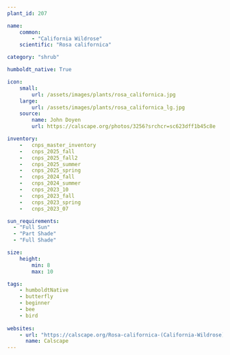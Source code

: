 ```yaml
---
plant_id: 207 

name: 
    common:  
        - "California Wildrose" 
    scientific: "Rosa californica"  

category: "shrub"

humboldt_native: True

icon: 
    small: 
        url: /assets/images/plants/rosa_californica.jpg
    large: 
        url: /assets/images/plants/rosa_californica_lg.jpg
    source: 
        name: John Doyen 
        url: https://calscape.org/photos/3256?srchcr=sc623dff1b45c8e

inventory: 
    -   cnps_master_inventory
    -   cnps_2025_fall
    -   cnps_2025_fall2
    -   cnps_2025_summer
    -   cnps_2025_spring
    -   cnps_2024_fall
    -   cnps_2024_summer
    -   cnps_2023_10
    -   cnps_2023_fall
    -   cnps_2023_spring
    -   cnps_2023_07 

sun_requirements:
  - "Full Sun"
  - "Part Shade"
  - "Full Shade"

size:
    height: 
        min: 8 
        max: 10

tags:
    - humboldtNative
    - butterfly
    - beginner
    - bee
    - bird
 
websites: 
    - url: "https://calscape.org/Rosa-californica-(California-Wildrose)"
      name: Calscape
---
```

